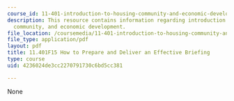 ```yaml
---
course_id: 11-401-introduction-to-housing-community-and-economic-development-fall-2015
description: This resource contains information regarding introduction to housing,
  community, and economic development.
file_location: /coursemedia/11-401-introduction-to-housing-community-and-economic-development-fall-2015/4236024de3cc2270791730c6bd5cc381_MIT11_401F15_HowToPrepare.pdf
file_type: application/pdf
layout: pdf
title: 11.401F15 How to Prepare and Deliver an Effective Briefing
type: course
uid: 4236024de3cc2270791730c6bd5cc381

---
```

None